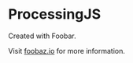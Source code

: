 # ProcessingJS

Created with Foobar.

Visit [foobaz.io](http://www.foobaz.io) for more information.
